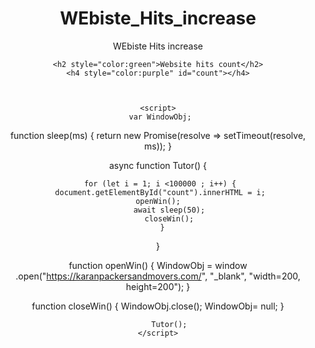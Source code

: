 # WEbiste_Hits_increase
WEbiste Hits increase

<!DOCTYPE html>
  
<html>
<head>
    <style>
        body{
            text-align:center;
        }
    </style>
</head>
  
<body>
  
    <h2 style="color:green">Website hits count</h2>
    <h4 style="color:purple" id="count"></h4>
  
     
  
    <script>
	 var WindowObj;
	  
   
   function sleep(ms) {
      return new Promise(resolve => setTimeout(resolve, ms));
   }
   
   async function Tutor() {
    
      for (let i = 1; i <100000 ; i++) { 
	 document.getElementById("count").innerHTML = i;
          openWin();	  
         await sleep(50);
         closeWin();
      }
   }

   
  function openWin() {
            WindowObj = window
                     .open("https://karanpackersandmovers.com/", "_blank", "width=200, height=200");
        }
  
  function closeWin() {
            WindowObj.close();
			WindowObj= null;
        }  
        
		 Tutor();
    </script>
  
</body>
  
</html>

